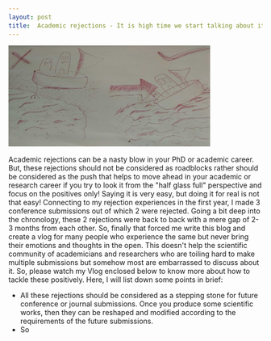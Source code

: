 ```yaml
---
layout: post
title:  Academic rejections - It is high time we start talking about it!?
---
```


<img src="../img/RejectionBlog.png" height = "200px" width = "400px">

Academic rejections can be a nasty blow in your PhD or academic career. But, these rejections should not be considered as roadblocks rather should be considered as the push that helps to move ahead in your academic or research career if you try to look it from the "half glass full" perspective and focus on the positives only! Saying it is very easy, but doing it for real is not that easy! Connecting to my rejection experiences in the first year, I made 3 conference submissions out of which 2 were rejected. Going a bit deep into the chronology, these 2 rejections were back to back with a mere gap of 2-3 months from each other. So, finally that forced me write this blog and create a vlog for many people who experience the same but never bring their emotions and thoughts in the open. This doesn't help the scientific community of academicians and researchers who are toiling hard to make multiple submissions but somehow most are embarrassed to discuss about it. So, please watch my Vlog enclosed below to know more about how to tackle these positively. Here, I will list down some points in brief:
* All these rejections should be considered as a stepping stone for future conference or journal submissions. Once you produce some scientific works, then they can be reshaped and modified according to the requirements of the future submissions.
* So
